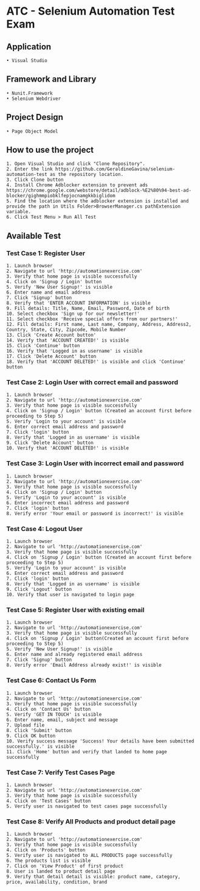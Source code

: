 # ATC - Selenium Automation Test Exam

## Application
	• Visual Studio
	
## Framework and Library
	• Nunit.Framework
	• Selenium Webdriver

## Project Design
	• Page Object Model

## How to use the project
	1. Open Visual Studio and click "Clone Repository". 
	2. Enter the link https://github.com/GeraldineGavina/selenium-automation-test as the repository location. 
	3. Click Clone button
	4. Install Chrome Adblocker extension to prevent ads https://chrome.google.com/webstore/detail/adblock-%E2%80%94-best-ad-blocker/gighmmpiobklfepjocnamgkkbiglidom
	5. Find the location where the adblocker extension is installed and provide the path in Utils Folder>BrowserManager.cs pathExtension variable.
	6. Click Test Menu > Run All Test

## Available Test
### Test Case 1: Register User
	1. Launch browser
	2. Navigate to url 'http://automationexercise.com'
	3. Verify that home page is visible successfully
	4. Click on 'Signup / Login' button
	5. Verify 'New User Signup!' is visible
	6. Enter name and email address
	7. Click 'Signup' button
	8. Verify that 'ENTER ACCOUNT INFORMATION' is visible
	9. Fill details: Title, Name, Email, Password, Date of birth
	10. Select checkbox 'Sign up for our newsletter!'
	11. Select checkbox 'Receive special offers from our partners!'
	12. Fill details: First name, Last name, Company, Address, Address2, Country, State, City, Zipcode, Mobile Number
	13. Click 'Create Account button'
	14. Verify that 'ACCOUNT CREATED!' is visible
	15. Click 'Continue' button
	16. Verify that 'Logged in as username' is visible
	17. Click 'Delete Account' button
	18. Verify that 'ACCOUNT DELETED!' is visible and click 'Continue' button
	
### Test Case 2: Login User with correct email and password
	1. Launch browser
	2. Navigate to url 'http://automationexercise.com'
	3. Verify that home page is visible successfully
	4. Click on 'Signup / Login' button (Created an account first before proceeding to Step 5)
	5. Verify 'Login to your account' is visible
	6. Enter correct email address and password
	7. Click 'login' button
	8. Verify that 'Logged in as username' is visible
	9. Click 'Delete Account' button
	10. Verify that 'ACCOUNT DELETED!' is visible
	
### Test Case 3: Login User with incorrect email and password
	1. Launch browser
	2. Navigate to url 'http://automationexercise.com'
	3. Verify that home page is visible successfully
	4. Click on 'Signup / Login' button
	5. Verify 'Login to your account' is visible
	6. Enter incorrect email address and password
	7. Click 'login' button
	8. Verify error 'Your email or password is incorrect!' is visible

### Test Case 4: Logout User
	1. Launch browser
	2. Navigate to url 'http://automationexercise.com'
	3. Verify that home page is visible successfully
	4. Click on 'Signup / Login' button (Created an account first before proceeding to Step 5)
	5. Verify 'Login to your account' is visible
	6. Enter correct email address and password
	7. Click 'login' button
	8. Verify that 'Logged in as username' is visible
	9. Click 'Logout' button
	10. Verify that user is navigated to login page
	
### Test Case 5: Register User with existing email
	1. Launch browser
	2. Navigate to url 'http://automationexercise.com'
	3. Verify that home page is visible successfully
	4. Click on 'Signup / Login' button(Created an account first before proceeding to Step 5)
	5. Verify 'New User Signup!' is visible
	6. Enter name and already registered email address
	7. Click 'Signup' button
	8. Verify error 'Email Address already exist!' is visible
	
### Test Case 6: Contact Us Form
	1. Launch browser
	2. Navigate to url 'http://automationexercise.com'
	3. Verify that home page is visible successfully
	4. Click on 'Contact Us' button
	5. Verify 'GET IN TOUCH' is visible
	6. Enter name, email, subject and message
	7. Upload file
	8. Click 'Submit' button
	9. Click OK button
	10. Verify success message 'Success! Your details have been submitted successfully.' is visible
	11. Click 'Home' button and verify that landed to home page successfully
	
### Test Case 7: Verify Test Cases Page
	1. Launch browser
	2. Navigate to url 'http://automationexercise.com'
	3. Verify that home page is visible successfully
	4. Click on 'Test Cases' button
	5. Verify user is navigated to test cases page successfully
	
### Test Case 8: Verify All Products and product detail page
	1. Launch browser
	2. Navigate to url 'http://automationexercise.com'
	3. Verify that home page is visible successfully
	4. Click on 'Products' button
	5. Verify user is navigated to ALL PRODUCTS page successfully
	6. The products list is visible
	7. Click on 'View Product' of first product
	8. User is landed to product detail page
	9. Verify that detail detail is visible: product name, category, price, availability, condition, brand
	

	
	
	
	
	
	
	
	
	
	


		

		
		
	



